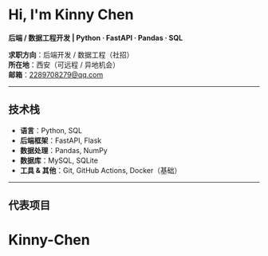 #  Hi, I'm Kinny Chen

**后端 / 数据工程开发 | Python · FastAPI · Pandas · SQL**

 **求职方向**：后端开发 / 数据工程（社招）  
 **所在地**：西安（可远程 / 异地机会）  
 **邮箱**：2289708279@qq.com  

---

##  技术栈

- **语言**：Python, SQL  
- **后端框架**：FastAPI, Flask  
- **数据处理**：Pandas, NumPy  
- **数据库**：MySQL, SQLite  
- **工具 & 其他**：Git, GitHub Actions, Docker（基础）

---

##  代表项目

# Kinny-Chen
